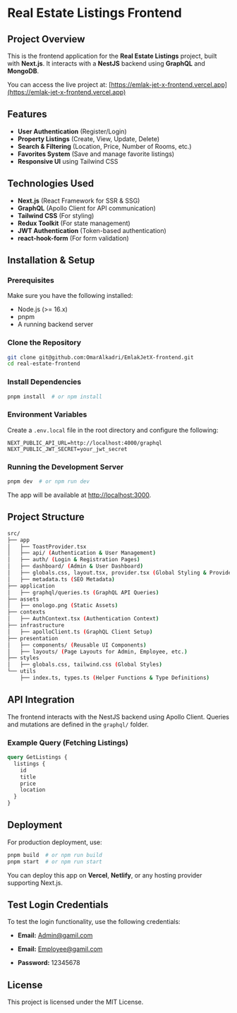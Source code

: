 # Real Estate Listings Frontend

## Project Overview

This is the frontend application for the **Real Estate Listings** project, built with **Next.js**. It interacts with a **NestJS** backend using **GraphQL** and **MongoDB**.

You can access the live project at: [https://emlak-jet-x-frontend.vercel.app](https://emlak-jet-x-frontend.vercel.app)

## Features

- **User Authentication** (Register/Login)
- **Property Listings** (Create, View, Update, Delete)
- **Search & Filtering** (Location, Price, Number of Rooms, etc.)
- **Favorites System** (Save and manage favorite listings)
- **Responsive UI** using Tailwind CSS

## Technologies Used

- **Next.js** (React Framework for SSR & SSG)
- **GraphQL** (Apollo Client for API communication)
- **Tailwind CSS** (For styling)
- **Redux Toolkit** (For state management)
- **JWT Authentication** (Token-based authentication)
- **react-hook-form** (For form validation)

## Installation & Setup

### Prerequisites

Make sure you have the following installed:

- Node.js (>= 16.x)
- pnpm
- A running backend server

### Clone the Repository

```sh
git clone git@github.com:OmarAlkadri/EmlakJetX-frontend.git
cd real-estate-frontend
```

### Install Dependencies

```sh
pnpm install  # or npm install
```

### Environment Variables

Create a `.env.local` file in the root directory and configure the following:

```env
NEXT_PUBLIC_API_URL=http://localhost:4000/graphql
NEXT_PUBLIC_JWT_SECRET=your_jwt_secret
```

### Running the Development Server

```sh
pnpm dev  # or npm run dev
```

The app will be available at [http://localhost:3000](http://localhost:3000).

## Project Structure

```bash
src/
├── app
│   ├── ToastProvider.tsx
│   ├── api/ (Authentication & User Management)
│   ├── auth/ (Login & Registration Pages)
│   ├── dashboard/ (Admin & User Dashboard)
│   ├── globals.css, layout.tsx, provider.tsx (Global Styling & Providers)
│   ├── metadata.ts (SEO Metadata)
├── application
│   ├── graphql/queries.ts (GraphQL API Queries)
├── assets
│   ├── onologo.png (Static Assets)
├── contexts
│   ├── AuthContext.tsx (Authentication Context)
├── infrastructure
│   ├── apolloClient.ts (GraphQL Client Setup)
├── presentation
│   ├── components/ (Reusable UI Components)
│   ├── layouts/ (Page Layouts for Admin, Employee, etc.)
├── styles
│   ├── globals.css, tailwind.css (Global Styles)
└── utils
    ├── index.ts, types.ts (Helper Functions & Type Definitions)
```

## API Integration

The frontend interacts with the NestJS backend using Apollo Client. Queries and mutations are defined in the `graphql/` folder.

### Example Query (Fetching Listings)

```graphql
query GetListings {
  listings {
    id
    title
    price
    location
  }
}
```

## Deployment

For production deployment, use:

```sh
pnpm build  # or npm run build
pnpm start  # or npm run start
```

You can deploy this app on **Vercel**, **Netlify**, or any hosting provider supporting Next.js.

## Test Login Credentials

To test the login functionality, use the following credentials:

- **Email:** Admin@gamil.com
- **Email:** Employee@gamil.com

- **Password:** 12345678

## License

This project is licensed under the MIT License.
